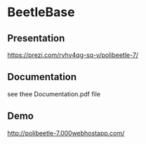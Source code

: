 # BeetleBase #
## Presentation ##
https://prezi.com/rvhv4qg-sq-v/polibeetle-7/
## Documentation ##
see thee Documentation.pdf file
## Demo ##
http://polibeetle-7.000webhostapp.com/